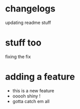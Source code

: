 # changelogs

updating readme
stuff

# stuff too

fixing the fix

# adding a feature

* this is a new feature
* ooooh shiny !
* gotta catch em all
